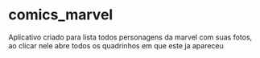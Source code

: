 # comics_marvel

Aplicativo criado para lista todos personagens da marvel com suas fotos, ao clicar nele abre todos os quadrinhos em que este ja apareceu

